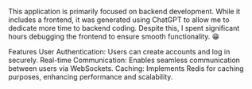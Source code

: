 This application is primarily focused on backend development. While it includes a frontend, it was generated using ChatGPT to allow me to dedicate more time to backend coding. Despite this, I spent significant hours debugging the frontend to ensure smooth functionality. 😁

Features
User Authentication: Users can create accounts and log in securely.
Real-time Communication: Enables seamless communication between users via WebSockets.
Caching: Implements Redis for caching purposes, enhancing performance and scalability.

